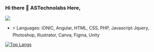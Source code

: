 ### Hi there 👋 ASTechnolabs Here,

![](https://komarev.com/ghpvc/?username=astechnolabs-fullstack&color=red&style=plastic)


- ⚡ Languages: iONIC, Angular, HTML, CSS, PHP, Javascript Jquery, Photoshop, Illustrator, Canva, Figma, Unity

[![Top Langs](https://github-readme-stats.vercel.app/api/top-langs/?username=astechnolabs-fullstack&layout=compact)](https://github.com/anuraghazra/github-readme-stats)

<!--
**astechnolabs-fullstack/astechnolabs-fullstack** is a ✨ _special_ ✨ repository because its `README.md` (this file) appears on your GitHub profile.

Here are some ideas to get you started:

- 🔭 I’m currently working on ...
- 🌱 I’m currently learning ...
- 👯 I’m looking to collaborate on ...
- 🤔 I’m looking for help with ...
- 💬 Ask me about ...
- 📫 How to reach me: ...
- 😄 Pronouns: ...
- ⚡ Fun fact: ...
-->
